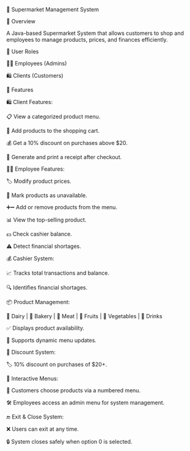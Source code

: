 🛒 Supermarket Management System

📌 Overview

A Java-based Supermarket System that allows customers to shop and employees to manage products, prices, and finances efficiently.

👥 User Roles

👨‍💼 Employees (Admins)

🛍️ Clients (Customers)

🎯 Features

🛍️ Client Features:

📋 View a categorized product menu.

🛒 Add products to the shopping cart.

💰 Get a 10% discount on purchases above $20.

🧾 Generate and print a receipt after checkout.

👨‍💼 Employee Features:

🏷️ Modify product prices.

🚫 Mark products as unavailable.

➕➖ Add or remove products from the menu.

📊 View the top-selling product.

💵 Check cashier balance.

⚠️ Detect financial shortages.

💰 Cashier System:

📈 Tracks total transactions and balance.

🔍 Identifies financial shortages.

📦 Product Management:

🥛 Dairy | 🍞 Bakery | 🥩 Meat | 🍎 Fruits | 🥕 Vegetables | 🥤 Drinks

✅ Displays product availability.

🔄 Supports dynamic menu updates.

🎁 Discount System:

🏷️ 10% discount on purchases of $20+.

🔄 Interactive Menus:

📌 Customers choose products via a numbered menu.

🛠️ Employees access an admin menu for system management.

🔚 Exit & Close System:

❌ Users can exit at any time.

🔒 System closes safely when option 0 is selected.
